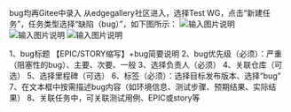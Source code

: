 bug均再Gitee中录入
从edgegallery社区进入，选择Test WG，点击“新建任务”，任务类型选择“缺陷（bug）”，如下图所示：
![输入图片说明](https://images.gitee.com/uploads/images/2020/0921/113202_f21bc0fd_7529853.png "屏幕截图.png")
![输入图片说明](https://images.gitee.com/uploads/images/2020/0921/113308_853dd925_7529853.png "屏幕截图.png")
![输入图片说明](https://images.gitee.com/uploads/images/2020/0921/113106_a04c1f9c_7529853.png "屏幕截图.png")

1、bug标题
【EPIC/STORY缩写】+bug简要说明
2、bug优先级（必须）：严重（阻塞性的bug）、主要、次要、一般
3、选择负责人（必须）
4、关联仓库（可选）
5、选择里程碑（可选）
6、标签（必须）：选择目标发布版本、选择“bug”
7、在文本框中按需描述bug内容（如环境信息、测试步骤、预期结果、实际结果）
8、关联任务中，可关联测试用例、EPIC或story等